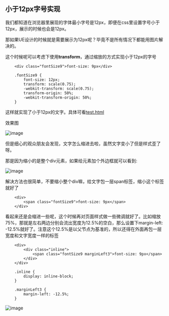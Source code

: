 ## 小于12px字号实现

我们都知道在浏览器里展现的字体最小字号是12px，即便在css里设置字号小于12px，展示的时候也会是12px。

那如果UE设计的时候就是需要展示为12px呢？毕竟不是所有情况下都能用图片解决的。

这个时候呢可以考虑下使用**transform**，通过缩放的方式实现小于12px的字号


```
    <div class="fontSize9">font-size: 9px</div>

    .fontSize9 {
        font-size: 12px;
        transform: scale(0.75);
        -webkit-transform: scale(0.75);
        transform-origin: 50%;
        -webkit-transform-origin: 50%;
    }
```

这样就实现了小于12px的文字。具体可看[test.html]()

效果图

![image]()

但是细心的观众朋友会发现，文字怎么缩进去啦，虽然文字变小了但是样式歪了呀。

那是因为缩小的是整个div元素，如果给元素加个外边框就可以看到:

![image]()

解决方法也很简单，不要缩小整个div嘛，给文字包一层span标签，缩小这个标签就好了

```
    <div>
        <span class="fontSize9">font-size: 9px</span>
    </div>

```

看起来还是会缩进一些呢，这个时候再对页面样式做一些微调就好了。比如缩放75%，那就是左右两边分别会流出宽度为12.5%的空白，那么设置下margin-left: -12.5%就好了。注意这个12.5%是以父节点为基准的，所以还得在外面再包一层宽度和文字宽度一样的标签

```
    <div>
        <div class="inline">
            <span class="fontSize9 marginLeft3">font-size: 9px</span>
        </div>
    </div>
    
    .inline {
        display: inline-block;
    }
    
    .marginLeft3 {
        margin-left: -12.5%;
    }

```

![image]()


